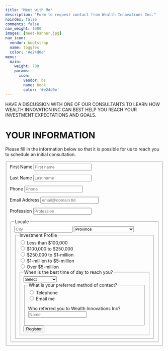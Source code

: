 ```yaml
---
title: "Meet with Me"
description: "Form to request contact from Wealth Innovations Inc."
noindex: false
comments: false
nav_weight: 1000
images: [meet-banner.jpg]
nav_icon:
  vendor: bootstrap
  name: toggles
  color: '#e24d0e'
menu:
  main:
    weight: 700
    params:
      icon:
        vendor: bs
        name: book
        color: '#e24d0e'  
---
```

HAVE A DISCUSSION WITH ONE OF OUR CONSULTANTS TO LEARN HOW WEALTH INNOVATION INC CAN BEST HELP YOU REACH YOUR INVESTMENT EXPECTATIONS AND GOALS.

# YOUR INFORMATION
Please fill in the information below so that it is possible for us to reach you to schedule an initial consultation.
<form id="fs-frm" 
  name="registration-form" 
  accept-charset="utf-8"
  action="https://formspree.io/f/xzblplgz" 
  method="post">
  
<fieldset id="fs-frm-inputs">
<label for="first-name">First Name</label>
<input type="text" name="first-name" id="first-name" placeholder="First name" required=""> 
    
<label for="last-name">Last Name</label>
<input type="text" name="last-name" id="last-name" placeholder="Last name" required="">
    
<label for="phone">Phone</label>
<input type="tel" name="phone" id="Phone" placeholder="Phone" required="">
    
<label for="email-address">Email Address</label>
<input type="email" name="_replyto" id="email-address" placeholder="email@domain.tld" required="">
    
<label for="profession">Profession</label>
<input type="text" name="profession" id="Profession" placeholder="Profession" required="">
    
<fieldset class="locale">
<legend>Locale</legend>
      
<input type="text" name="city" placeholder="City" required="">
      
<select name="province" required="">
  <option value="" selected="" disabled="">Province</option>
  <option value="ON">Ontario</option>
  <option value="AB">Alberta</option>
  <option value="BC">British Columbia</option>
  <option value="MB">Manitoba</option>
  <option value="NB">New Brunswick</option>
  <option value="NL">Newfoundland and Labrador</option>
  <option value="NS">Nova Scotia</option>
  <option value="PE">Prince Edward Island</option>
  <option value="QC">Quebec</option>
  <option value="SK">Saskatchewan</option>
  <option value="YT">Yukon</option>
  <option value="NU">Nunavut</option>
  <option value="NT">North West Territories</option>
</select>
    
<fieldset>
  <legend>Investment Profile</legend>
      
  <input type="radio" id="IP0" name="investment-profile" value="less than $100,000">
  <label for="IP0">Less than $100,000</label>
  <br>
      
  <input type="radio" id="IP1" name="investment-profile" value="$100,000 to $250,000">
  <label for="IP1">$100,000 to $250,000</label>
  <br>
      
  <input type="radio" id="IP2" name="investment-profile" value="$250,000 to $1-million">
  <label for="IP2">$250,000 to $1-million</label>
  <br>
      
  <input type="radio" id="IP3" name="investment-profile" value="$1-million to $5-million">
  <label for="IP3">$1-million to $5-million</label>
  <br>
      
  <input type="radio" id="IP4" name="investment-profile" value="Over $5-mllion">
  <label for="IP4">Over $5-million</label>
  <br>
      
<fieldset>
  <legend>When is the best time of day to reach you?</legend>
      
<select name="contact-time" required="">
  <option value="" selected="" disabled="">Select</option>
  <option value="ANYTIME">ANY TIME </option>
  <option value="MORNING">MORNING</option>
  <option value="AFTERNOON">AFTERNOON</option>
  <option value="EVENING">EVENING</option>
  <option value="WEEKEND">WEEKEND</option>
</select>
        
<fieldset>
 <legend>What is your preferred method of contact?</legend>
 
 <div class="row g-3">   
 <div class-"col-md-2 form-check">
 <input class="form-check-input" type="radio" id="call-me" name="contact-method" value="Telephone">
 <label class="form-check-label" for="call-me">Telephone</label>
 </div>

 <div class="col-md-2 form-check">     
 <input class="form-check-input" type="radio" id="email-me" name="contact-method" value="Email me">
 <label class="form-check-label" for="email-me">Email me</label>
 </div>
 </div>
 
 <label for="who-referred-you">Who referred you to Wealth Innovations Inc?</label>
 <input type="text" name="who-referred-you" id="who-referred-you" placeholder="Name" required="">
    
 <input type="hidden" name="_subject" id="email-subject" value="Registration Form Submission">
  
 <div data-lastpass-icon-root="true" style="position: relative !important; height: 0px !important; width: 0px !important; float: left !important;"></div>
</fieldset>
  
  <input type="submit" value="Register">
</form> 
